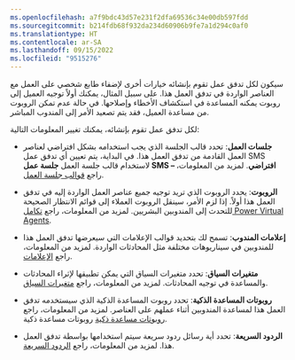 ```yaml
---
ms.openlocfilehash: a7f9bdc43d57e231f2dfa69536c34e00db597fdd
ms.sourcegitcommit: b214fdb68f932da234d60906b9fe7a1d294c0af0
ms.translationtype: HT
ms.contentlocale: ar-SA
ms.lasthandoff: 09/15/2022
ms.locfileid: "9515276"
---
```

سيكون لكل تدفق عمل تقوم بإنشائه خيارات أخرى لإضفاء طابع شخصي على العمل مع العناصر الواردة في تدفق العمل هذا. على سبيل المثال، يمكنك أولاً توجيه العميل إلى روبوت يمكنه المساعدة في استكشاف الأخطاء وإصلاحها. في حالة عدم تمكن الروبوت من مساعدة العميل، فقد يتم تصعيد الأمر إلى المندوب المباشر. 

لكل تدفق عمل تقوم بإنشائه، يمكنك تغيير المعلومات التالية:
 
- **جلسات العمل**: تحدد قالب الجلسة الذي يجب استخدامه بشكل افتراضي لعناصر العمل القادمة من تدفق العمل هذا.  في البداية، يتم تعيين أي تدفق عمل SMS لاستخدام قالب جلسة العمل **جلسة عمل SMS – افتراضي‬**. لمزيد من المعلومات، راجع [قوالب جلسة العمل](/dynamics365/app-profile-manager/session-templates?tabs=customerserviceadmincenter).  

- **الروبوت**: يحدد الروبوت الذي تريد توجيه جميع عناصر العمل الواردة إليه في تدفق العمل هذا أولاً.  إذا لزم الأمر، سينقل الروبوت العملاء إلى قوائم الانتظار الصحيحة للتحدث إلى المندوبين البشريين. لمزيد من المعلومات، راجع [تكامل Power Virtual Agents](/training/modules/omnichannel-power-virtual-agents).  

- **‏‫إعلامات المندوب‬**: تسمح لك بتحديد قوالب الإعلامات التي سيعرضها تدفق العمل هذا للمندوبين في سيناريوهات مختلفة مثل المحادثات الواردة. لمزيد من المعلومات، راجع [الإعلامات](/dynamics365/app-profile-manager/notification-templates?tabs=customerserviceadmincenter).

- **متغيرات السياق‬**: تحدد متغيرات السياق التي يمكن تطبيقها لإثراء المحادثات والمساعدة في توجيه المحادثات. لمزيد من المعلومات، راجع [متغيرات السياق](/dynamics365/customer-service/context-variables-for-bot).    

- **‏‫روبوتات المساعدة الذكية‬**: تحدد روبوت المساعدة الذكية الذي سيستخدمه تدفق العمل هذا لمساعدة المندوبين أثناء عملهم على العناصر. لمزيد من المعلومات، راجع [روبوتات مساعدة ذكية](/dynamics365/customer-service/oc-smart-assist) روبوتات مساعدة ذكية.   

- **الردود السريعة**: تحدد أية رسائل ردود سريعة سيتم استخدامها بواسطة تدفق العمل هذا. لمزيد من المعلومات، راجع [‏‫الردود السريعة‬](/dynamics365/customer-service/create-quick-replies?tabs=customerserviceadmincenter).    
